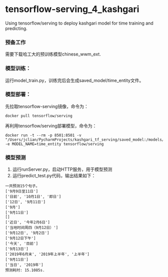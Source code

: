 # tensorflow-serving_4_kashgari
Using tensorflow/serving to deploy kashgari model for time training and predicting.

### 预备工作

需要下载哈工大的预训练模型chinese_wwm_ext.

### 模型训练：

运行model_train.py，训练完后会生成saved_model/time_entity文件。

### 模型部署：

先拉取tensorflow-serving镜像，命令为：

```
docker pull tensorflow/serving
```

再利用tensorflow/serving部署模型，命令为：

```
docker run -t --rm -p 8501:8501 -v "/Users/jclian/PycharmProjects/kashgari_tf_serving/saved_model:/models/" -e MODEL_NAME=time_entity tensorflow/serving
```

### 模型预测

1. 运行runServer.py，启动HTTP服务，用于模型预测
2. 运行predict_test.py代码，输出结果如下：

```
一共预测15个句子。
['9月9日至11日']
['日前', '10月1日', '即日']
['12日', '9月11日']
['9月']
['9月11日']
[]
['近日', '今年2月6日']
['当地时间周四（9月12日）']
['9月12日', '9月2日']
['9月12日下午']
['今天', '目前']
['9月13日']
['2019年6月末', '2019年上半年', '上半年']
['9月11日']
['当日', '2019年']
预测耗时: 15.1085s.
```
